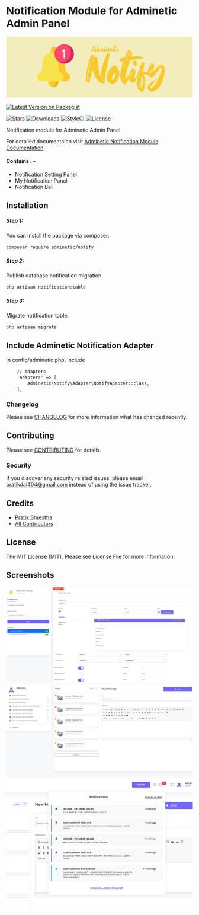 # Notification Module for Adminetic Admin Panel

![Adminetic Notification Module](https://github.com/pratiksh404/adminetic-notify/blob/main/screenshots/banner.jpg)

[![Latest Version on Packagist](https://img.shields.io/packagist/v/adminetic/notify.svg?style=flat-square)](https://packagist.org/packages/adminetic/notify)

[![Stars](https://img.shields.io/github/stars/pratiksh404/adminetic-notify)](https://github.com/pratiksh404/adminetic-notify/stargazers) [![Downloads](https://img.shields.io/packagist/dt/adminetic/notify.svg?style=flat-square)](https://packagist.org/packages/adminetic/notify) [![StyleCI](https://github.styleci.io/repos/385822775/shield?branch=main)](https://github.styleci.io/repos/385822775?branch=main) [![License](https://img.shields.io/github/license/pratiksh404/adminetic-notify)](//packagist.org/packages/adminetic/notify)

Notification module for Adminetic Admin Panel

For detailed documentaion visit [Adminetic Notification Module Documentation](https://app.gitbook.com/@pratikdai404/s/adminetic/addons/notify)

#### Contains : -

- Notification Setting Panel
- My Notification Panel
- Notification Bell

## Installation

##### Step 1:

You can install the package via composer:

```bash
composer require adminetic/notify
```

##### Step 2:

Publish database notification migration

```bash
php artisan notification:table
```

##### Step 3:

Migrate notification table.

```bash
php artisan migrate
```


## Include Adminetic Notification Adapter

In config/adminetic.php, include

```
    // Adapters
    'adapters' => [
        Adminetic\Notify\Adapter\NotifyAdapter::class,
    ],
```



### Changelog

Please see [CHANGELOG](CHANGELOG.md) for more information what has changed recently.

## Contributing

Please see [CONTRIBUTING](CONTRIBUTING.md) for details.

### Security

If you discover any security related issues, please email pratikdai404@gmail.com instead of using the issue tracker.

## Credits

- [Pratik Shrestha](https://github.com/adminetic)
- [All Contributors](../../contributors)

## License

The MIT License (MIT). Please see [License File](LICENSE.md) for more information.

## Screenshots

![Notification Setting](https://github.com/pratiksh404/adminetic-notify/blob/main/screenshots/notification_setting.jpg)
![My Notification](https://github.com/pratiksh404/adminetic-notify/blob/main/screenshots/my_notification.jpg)
![Notification Bell](https://github.com/pratiksh404/adminetic-notify/blob/main/screenshots/notification_bell.jpg)
